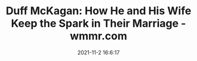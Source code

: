 ---
"title": "Duff McKagan: How He and His Wife Keep the Spark in Their Marriage - wmmr.com"
"date": "2021-11-2 16:6:17"
"feed_name": "GOOGLENEWSINDUSTRIAL"
"feed_website": "https://news.google.com/search?q=industrial%2Bincident&hl=en-US&gl=US&ceid=US:en"
"feed_rss": "https://news.google.com/rss/search?q=industrial%2Bincident&hl=en-US&gl=US&ceid=US:en"
"link": "https://wmmr.com/2021/11/02/duff-mckagan-how-he-and-his-wife-keep-the-spark-in-their-marriage/"
"source": "{'href': 'https://wmmr.com', 'title': 'wmmr.com'}"
"file": "_posts/2021-1-1-a5be265a91c308ddec5fe7fd31822cf41dca327e.md"
"accident": "0"
"drilling": "0"
"dead": "0"
"injured": "0"
"arrested": "0"
"place": "unknown place"
"where": "unknown site"
"causes": "unknown"
"place_uri": "unknown place"
---